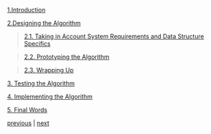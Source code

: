 [1.Introduction](introduction.md)

[2.Designing the Algorithm](designing.md)

> [2.1.  Taking in Account System Requirements and Data Structure Specifics](./designing.md#taking-in-account-the-data-structure-specifics)

> [2.2. Prototyping the Algorithm](./designing.md#prototyping-the-algorithm)

> [2.3. Wrapping Up](./designing.md#wrapping-up)

[3. Testing the Algorithm](testing.md)

[4. Implementing the Algorithm](./implementing.md)

[5. Final Words](final_words.md)



[previous](../README.md) | [next](designing.md)